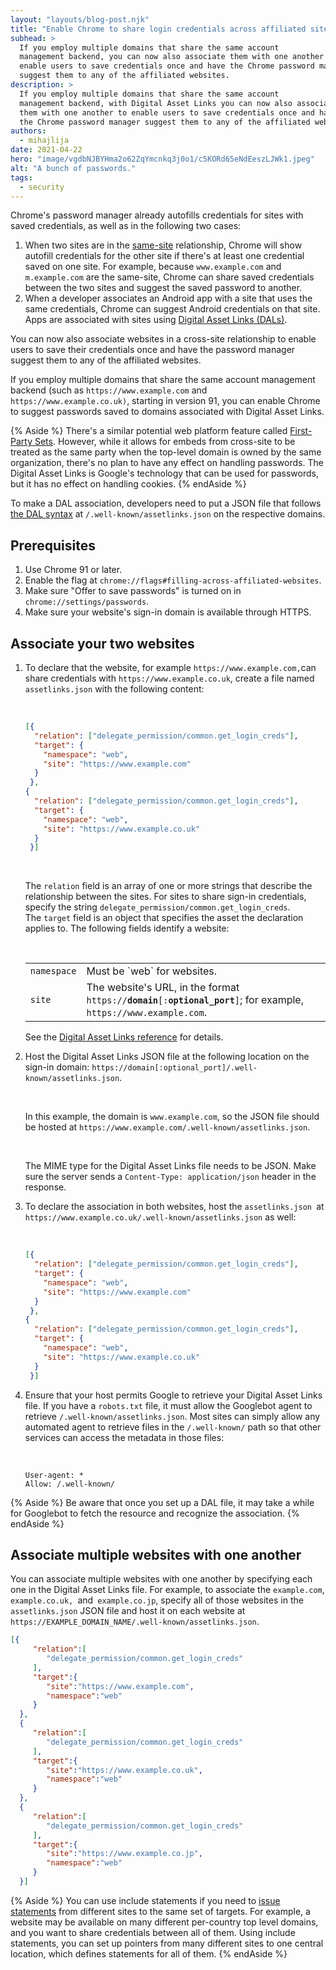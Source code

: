 ```yaml
---
layout: "layouts/blog-post.njk"
title: "Enable Chrome to share login credentials across affiliated sites"
subhead: >
  If you employ multiple domains that share the same account
  management backend, you can now also associate them with one another to
  enable users to save credentials once and have the Chrome password manager
  suggest them to any of the affiliated websites.
description: >
  If you employ multiple domains that share the same account
  management backend, with Digital Asset Links you can now also associate
  them with one another to enable users to save credentials once and have
  the Chrome password manager suggest them to any of the affiliated websites.
authors:
  - mihajlija
date: 2021-04-22
hero: "image/vgdbNJBYHma2o62ZqYmcnkq3j0o1/c5KORd65eNdEeszLJWk1.jpeg"
alt: "A bunch of passwords."
tags:
  - security
---
```


Chrome's password manager already autofills credentials for sites with saved
credentials, as well as in the following two cases:

1.  When two sites are in the
    [same-site](https://web.dev/same-site-same-origin/) relationship, Chrome
    will show autofill credentials for the other site if there's at least one
    credential saved on one site. For example, because `www.example.com` and
    `m.example.com` are the same-site, Chrome can share saved credentials
    between the two sites and suggest the saved password to another.
1.  When a developer associates an Android app with a site that uses the
    same credentials, Chrome can suggest Android credentials on that site. Apps
    are associated with sites using
    [Digital Asset Links (DALs)](https://developers.google.com/digital-asset-links/v1/getting-started).

You can now also associate websites in a cross-site relationship to enable users
to save their credentials once and have the password manager suggest them to any
of the affiliated websites.

If you employ multiple domains that share the same account management backend
(such as `https://www.example.com` and `https://www.example.co.uk)`, starting in
version 91, you can enable Chrome to suggest passwords saved to domains
associated with Digital Asset Links.

{% Aside %}
There's a similar potential web platform feature called [First-Party
Sets](https://github.com/privacycg/first-party-sets). However, while it allows
for  embeds from cross-site to be treated as the same party when the top-level
domain is owned by the same organization, there's no plan to have any effect on
handling passwords. The Digital Asset Links is Google's technology that can be
used for passwords, but it has no effect on handling cookies.
{% endAside %}

To make a DAL association, developers need to put a JSON file that follows
[the DAL syntax](https://developers.google.com/digital-asset-links/v1/statements)
at `/.well-known/assetlinks.json` on the respective domains.


## Prerequisites

1.  Use Chrome 91 or later.
1.  Enable the flag at `chrome://flags#filling-across-affiliated-websites`.
1.  Make sure "Offer to save passwords" is turned on in
    `chrome://settings/passwords`.
1.  Make sure your website's sign-in domain is available through HTTPS.

## Associate your two websites

1.  To declare that the website, for example
    `https://www.example.com,`can share credentials with
    `https://www.example.co.uk`, create a file named `assetlinks.json` with the
    following content:
    
    <br>
    
    ```json
    [{
      "relation": ["delegate_permission/common.get_login_creds"],
      "target": {
        "namespace": "web",
        "site": "https://www.example.com"
      }
     },
    {
      "relation": ["delegate_permission/common.get_login_creds"],
      "target": {
        "namespace": "web",
        "site": "https://www.example.co.uk"
      }
     }]
     ```
    
    <br>
    
    The `relation` field is an array of one or more strings that describe the
    relationship between the sites. For sites to share sign-in credentials,
    specify the string `delegate_permission/common.get_login_creds`.  
    The `target` field is an object that specifies the asset the declaration
    applies to. The following fields identify a website:
    
    <br>
    
    <table>
      <tr>
        <td><code>namespace</code></td>
        <td>Must be `web` for websites.</td>
      </tr>
      <tr>
        <td><code>site</code></td>
        <td>The website's URL, in the format
        <code>https://<strong>domain</strong>[:<strong>optional_port</strong>]</code>;
        for example, <code>https://www.example.com</code>.</td>
      </tr>
    </table>

    See the
    [Digital Asset Links reference](https://developers.google.com/digital-asset-links/v1/statements)
    for details.

1.  Host the Digital Asset Links JSON file at the following location on
    the sign-in domain: `https://domain[:optional_port]/.well-known/assetlinks.json`.

    <br>

    In this example, the domain is `www.example.com`, so the JSON file should
    be hosted at `https://www.example.com/.well-known/assetlinks.json`.   

    <br>

    The MIME type for the Digital Asset Links file needs to be JSON. Make sure
    the server sends a `Content-Type: application/json` header in the response.

1.  To declare the association in both websites, host the
    `assetlinks.json `at `https://www.example.co.uk/.well-known/assetlinks.json`
    as well:

    <br>

    ```json
    [{
      "relation": ["delegate_permission/common.get_login_creds"],
      "target": {
        "namespace": "web",
        "site": "https://www.example.com"
      }
     },
    {
      "relation": ["delegate_permission/common.get_login_creds"],
      "target": {
        "namespace": "web",
        "site": "https://www.example.co.uk"
      }
     }]
     ```

1.  Ensure that your host permits Google to retrieve your Digital Asset
    Links file. If you have a `robots.txt` file, it must allow the Googlebot
    agent to retrieve `/.well-known/assetlinks.json`. Most sites can simply
    allow any automated agent to retrieve files in the `/.well-known/` path so
    that other services can access the metadata in those files:

    <br>

    ```text
    User-agent: *
    Allow: /.well-known/
    ```

{% Aside %}
Be aware that once you set up a DAL file, it may take a while for Googlebot to fetch the
resource and recognize the association.
{% endAside %}

## Associate multiple websites with one another

You can associate multiple websites with one another by specifying each one in
the Digital Asset Links file. For example, to associate the `example.com`,
`example.co.uk, `and` example.co.jp`, specify all of those websites in the
`assetlinks.json` JSON file and host it on each website at
`https://EXAMPLE_DOMAIN_NAME/.well-known/assetlinks.json`.

```json
[{  
     "relation":[  
        "delegate_permission/common.get_login_creds"  
     ],  
     "target":{  
        "site":"https://www.example.com",  
        "namespace":"web"  
     }  
  },  
  {  
     "relation":[  
        "delegate_permission/common.get_login_creds"  
     ],  
     "target":{  
        "site":"https://www.example.co.uk",  
        "namespace":"web"  
     }  
  },  
  {  
     "relation":[  
        "delegate_permission/common.get_login_creds"  
     ],  
     "target":{  
        "site":"https://www.example.co.jp",  
        "namespace":"web"  
     }  
  }]
```

{% Aside %}
You can use include statements if you need to [issue
statements](https://developers.google.com/digital-asset-links/v1/statements#scaling-to-dozens-of-statements-or-more)
from different sites to the same set of targets. For example, a website may be
available on many different per-country top level domains, and you want to share
credentials between all of them. Using include statements, you can set up
pointers from many different sites to one central location, which defines
statements for all of them.
{% endAside %}

